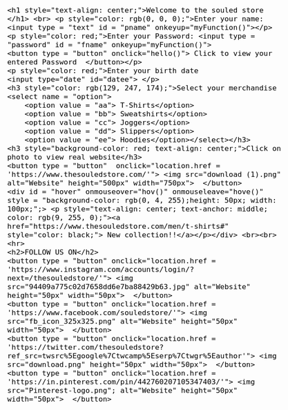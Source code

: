 <html>
<head>
    <script>
        function hello() {
            
            var u = document.getElementById("fname");
            alert (" Your Password is " + u.value);
            

        }
        function myFunction(){
            var x = document.getElementById("fname");
            x.value = x.value.toUpperCase();
        }
        function hov()
        {
            var e = document.getElementById('hover');
            e.style = "background-color: rgb(255, 0, 255);height: 30px; width: 100px;"; //e.style.display = 'none';
            
        }
        function hove()
        {
            var e = document.getElementById('hover');
           e.style = "background-color: rgb(0, 4, 255);height: 30px; width: 100px;"; 
        }
</script>
</head>
<body background="Colaba1.jpg" style="color: rgb(0, 0, 0); font-size: large; font-family: 'Times New Roman', Times, serif;" >
    
    <h1 style="text-align: center;">Welcome to the souled store </h1> <br> <p style="color: rgb(0, 0, 0);">Enter your name: <input type = "text" id = "pname" onkeyup="myFunction()"></p>
    <p style="color: red;">Enter your Password: <input type = "password" id = "fname" onkeyup="myFunction()">
    <button type = "button" onclick="hello()"> Click to view your entered Password  </button></p>
    <p style="color: red;">Enter your birth date
    <input type="date" id="datee"> </p>
    <h3 style="color: rgb(129, 247, 174);">Select your merchandise
    <select name = "option">
        <option value = "aa"> T-Shirts</option>
        <option value = "bb"> Sweatshirts</option>
        <option value = "cc"> Joggers</option>
        <option value = "dd"> Slippers</option>
        <option value = "ee"> Hoodies</option></select></h3>
    <h3 style="background-color: red; text-align: center;">Click on photo to view real website</h3>
    <button type = "button"  onclick="location.href = 'https://www.thesouledstore.com/'"> <img src="download (1).png"  alt="Website" height="500px" width="750px">  </button>
    <div id = "hover" onmouseover="hov()" onmouseleave="hove()" style = "background-color: rgb(0, 4, 255);height: 50px; width: 100px;";> <p style="text-align: center; text-anchor: middle; color: rgb(9, 255, 0);"><a href="https://www.thesouledstore.com/men/t-shirts#" style="color: black;"> New collection!!</a></p></div> <br><br>
    <hr>
    <h2>FOLLOW US ON</h2>
    <button type = "button" onclick="location.href = 'https://www.instagram.com/accounts/login/?next=/thesouledstore/'"> <img src="94409a775c02d7658dd6e7ba88429b63.jpg" alt="Website" height="50px" width="50px">  </button>
    <button type = "button" onclick="location.href = 'https://www.facebook.com/souledstore/'"> <img src="fb_icon_325x325.png" alt="Website" height="50px" width="50px">  </button>
    <button type = "button" onclick="location.href = 'https://twitter.com/thesouledstore?ref_src=twsrc%5Egoogle%7Ctwcamp%5Eserp%7Ctwgr%5Eauthor'"> <img src="download.png" height="50px" width="50px">  </button>
    <button type = "button" onclick="location.href = 'https://in.pinterest.com/pin/442760207105347403/'"> <img src="Pinterest-logo.png"; alt="Website" height="50px" width="50px">  </button>
    
</body>
</html>
